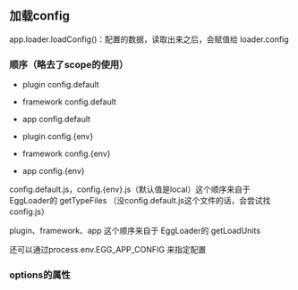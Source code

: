 ## 加载config

app.loader.loadConfig()：配置的数据，读取出来之后，会赋值给 loader.config

### 顺序（略去了scope的使用）

- plugin config.default
- framework config.default
- app config.default

- plugin config.{env}
- framework config.{env}
- app config.{env}


config.default.js，config.{env}.js（默认值是local）这个顺序来自于 EggLoader的 getTypeFiles
（没config.default.js这个文件的话，会尝试找config.js）

plugin、framework、app 这个顺序来自于 EggLoader的 getLoadUnits


还可以通过process.env.EGG_APP_CONFIG 来指定配置

### options的属性
